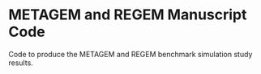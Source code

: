 # METAGEM and REGEM Manuscript Code  

Code to produce the METAGEM and REGEM benchmark simulation study results.  